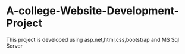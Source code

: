 # A-college-Website-Development-Project
This project is developed using asp.net,html,css,bootstrap and MS Sql Server
